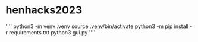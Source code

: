 # henhacks2023

''''
python3 -m venv .venv
source .venv/bin/activate
python3 -m pip install -r requirements.txt
python3 gui.py
''''
